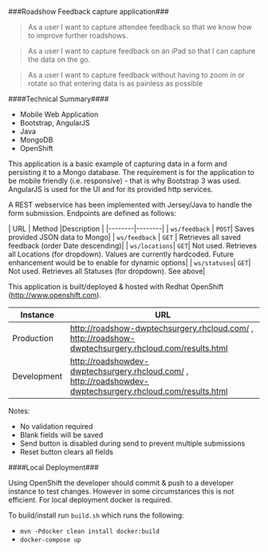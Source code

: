 ###Roadshow Feedback capture application###

> As a user I want to capture attendee feedback so that we know how to improve further roadshows.

> As a user I want to capture feedback on an iPad so that I can capture the data on the go.

> As a user I want to capture feedback without having to zoom in or rotate so that entering data is as painless as possible

####Technical Summary####

 * Mobile Web Application
 * Bootstrap, AngularJS
 * Java
 * MongoDB
 * OpenShift

This application is a basic example of capturing data in a form and persisting it to a Mongo database. The requirement is for the application to be mobile friendly (i.e. responsive) - that is why Bootstrap 3 was used. AngularJS is used for the UI and for its provided http services.

A REST webservice has been implemented with Jersey/Java to handle the form submission. Endpoints are defined as follows:

| URL    | Method |Description |
|--------|--------|
| ``ws/feedback`` | ``POST``| Saves provided JSON data to Mongo|
| ``ws/feedback`` | ``GET`` | Retrieves all saved feedback (order Date descending)|
| ``ws/locations``| ``GET``| Not used. Retrieves all Locations (for dropdown). Values are currently hardcoded. Future enhancement would be to enable for dynamic options|
| ``ws/statuses``| ``GET``| Not used. Retrieves all Statuses (for dropdown). See above|

This application is built/deployed & hosted with Redhat OpenShift (http://www.openshift.com).

| Instance | URL |
|--------|--------|
| Production       | http://roadshow-dwptechsurgery.rhcloud.com/ , http://roadshow-dwptechsurgery.rhcloud.com/results.html       |
| Development       | http://roadshowdev-dwptechsurgery.rhcloud.com/ , http://roadshowdev-dwptechsurgery.rhcloud.com/results.html       |

Notes:

 * No validation required
 * Blank fields will be saved
 * Send button is disabled during send to prevent multiple submissions
 * Reset button clears all fields

####Local Deployment###

Using OpenShift the developer should commit & push to a developer instance to test changes. However in some circumstances this is not efficient. For local deployment docker is required.

To build/install run ``build.sh`` which runs the following:

 * ``mvn -Pdocker clean install docker:build``
 * ``docker-compose up``
